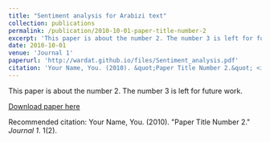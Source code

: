 ```yaml
---
title: "Sentiment analysis for Arabizi text"
collection: publications
permalink: /publication/2010-10-01-paper-title-number-2
excerpt: 'This paper is about the number 2. The number 3 is left for future work.'
date: 2010-10-01
venue: 'Journal 1'
paperurl: 'http://wardat.github.io/files/Sentiment_analysis.pdf'
citation: 'Your Name, You. (2010). &quot;Paper Title Number 2.&quot; <i>Journal 1</i>. 1(2).'
---
```

This paper is about the number 2. The number 3 is left for future work.

[Download paper here](http://wardat.github.io/files/Sentiment_analysis.pdf)

Recommended citation: Your Name, You. (2010). "Paper Title Number 2." <i>Journal 1</i>. 1(2).